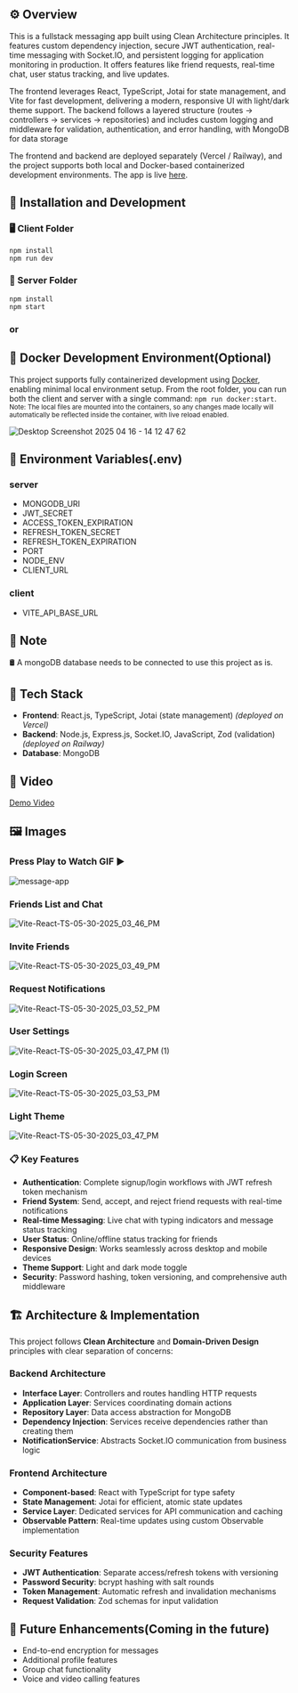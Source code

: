 ## ⚙️ Overview 
This is a fullstack messaging app built using Clean Architecture principles. It features custom dependency injection, secure JWT authentication, real-time messaging with Socket.IO, and persistent logging for application monitoring in production. It offers features like friend requests, real-time chat, user status tracking, and live updates.

The frontend leverages React, TypeScript, Jotai for state management, and Vite for fast development, delivering a modern, responsive UI with light/dark theme support. The backend follows a layered structure (routes → controllers → services → repositories) and includes custom logging and middleware for validation, authentication, and error handling, with MongoDB for data storage

The frontend and backend are deployed separately (Vercel / Railway), and the project supports both local and Docker-based containerized development environments. The app is live [here](https://messaging-app-client-ebon.vercel.app/).

## 🚀 Installation and Development

### 🖥️ Client Folder
`npm install`
<br/>`npm run dev`

### 🔧 Server Folder
`npm install`
<br/>`npm start`



### or

## 🐳 Docker Development Environment(Optional)

This project supports fully containerized development using [Docker](https://www.docker.com/get-started/), enabling minimal local environment setup.
From the root folder, you can run both the client and server with a single command: `npm run docker:start`. 
<br/> <sub>Note: The local files are mounted into the containers, so any changes made locally will automatically be reflected inside the container, with live reload enabled.</sub>

![Desktop Screenshot 2025 04 16 - 14 12 47 62](https://github.com/user-attachments/assets/b95ee49a-3734-4cc5-9f89-11491da2835d)


## 🔐 Environment Variables(.env)
### server
- MONGODB_URI
- JWT_SECRET
- ACCESS_TOKEN_EXPIRATION
- REFRESH_TOKEN_SECRET
- REFRESH_TOKEN_EXPIRATION
- PORT
- NODE_ENV
- CLIENT_URL
### client
- VITE_API_BASE_URL

## 📝 Note
🛢️ A mongoDB database needs to be connected to use this project as is.

## 🧰 Tech Stack
- **Frontend**: React.js, TypeScript, Jotai (state management) 
  _(deployed on Vercel)_
- **Backend**: Node.js, Express.js, Socket.IO, JavaScript, Zod (validation)  
  _(deployed on Railway)_
- **Database**: MongoDB

## 🎥 Video
[Demo Video](https://youtu.be/mEsYUYDX8vM)

## 🖼️ Images  
### Press Play to Watch GIF ▶️
![message-app](https://github.com/user-attachments/assets/ef3ad7ee-6e4f-4e0a-ab7f-8f1814b5307c)
### Friends List and Chat
![Vite-React-TS-05-30-2025_03_46_PM](https://github.com/user-attachments/assets/bc384d17-2612-41ac-aeaf-a77aaeea9ce8)
### Invite Friends
![Vite-React-TS-05-30-2025_03_49_PM](https://github.com/user-attachments/assets/871b5b18-6085-4695-887d-f87bd5eaddda)
### Request Notifications
![Vite-React-TS-05-30-2025_03_52_PM](https://github.com/user-attachments/assets/6bd517bb-c703-486f-b883-373807bd8d73)
### User Settings
![Vite-React-TS-05-30-2025_03_47_PM (1)](https://github.com/user-attachments/assets/2f8425fe-5fbb-400d-9534-8b14c700e996)
### Login Screen
![Vite-React-TS-05-30-2025_03_53_PM](https://github.com/user-attachments/assets/5c7dd293-3386-4ab0-bc9f-1d9b03a77dcc)
### Light Theme
![Vite-React-TS-05-30-2025_03_47_PM](https://github.com/user-attachments/assets/3b63327f-4c66-4b37-a78f-3d03b7e2f736)


### 📋 Key Features
- **Authentication**: Complete signup/login workflows with JWT refresh token mechanism
- **Friend System**: Send, accept, and reject friend requests with real-time notifications
- **Real-time Messaging**: Live chat with typing indicators and message status tracking
- **User Status**: Online/offline status tracking for friends
- **Responsive Design**: Works seamlessly across desktop and mobile devices
- **Theme Support**: Light and dark mode toggle
- **Security**: Password hashing, token versioning, and comprehensive auth middleware

## 🏗️ Architecture & Implementation

This project follows **Clean Architecture** and **Domain-Driven Design** principles with clear separation of concerns:

### Backend Architecture
- **Interface Layer**: Controllers and routes handling HTTP requests
- **Application Layer**: Services coordinating domain actions  
- **Repository Layer**: Data access abstraction for MongoDB
- **Dependency Injection**: Services receive dependencies rather than creating them
- **NotificationService**: Abstracts Socket.IO communication from business logic

### Frontend Architecture  
- **Component-based**: React with TypeScript for type safety
- **State Management**: Jotai for efficient, atomic state updates
- **Service Layer**: Dedicated services for API communication and caching
- **Observable Pattern**: Real-time updates using custom Observable implementation

### Security Features
- **JWT Authentication**: Separate access/refresh tokens with versioning
- **Password Security**: bcrypt hashing with salt rounds
- **Token Management**: Automatic refresh and invalidation mechanisms
- **Request Validation**: Zod schemas for input validation

## 🔮 Future Enhancements(Coming in the future)
- End-to-end encryption for messages
- Additional profile features
- Group chat functionality
- Voice and video calling features
